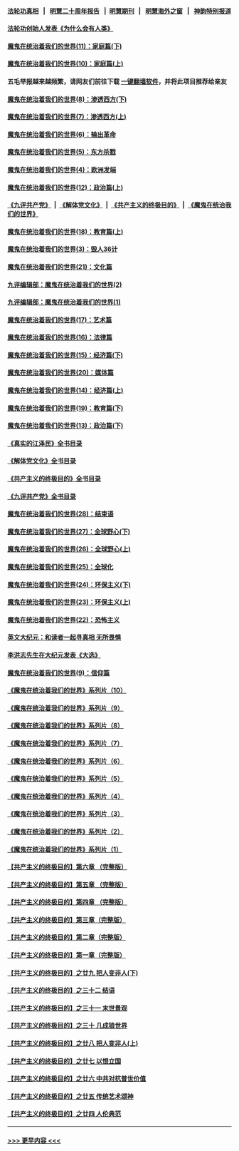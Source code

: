 #### [法轮功真相](https://github.com/gfw-breaker/truth/blob/master/README.md?t=0) &nbsp;&nbsp;|&nbsp;&nbsp; [明慧二十周年报告](https://github.com/gfw-breaker/mh-reports/blob/master/README.md?t=0) &nbsp;&nbsp;|&nbsp;&nbsp;[明慧期刊](https://github.com/gfw-breaker/mh-qikan) &nbsp;&nbsp;|&nbsp;&nbsp; [明慧海外之窗](https://github.com/gfw-breaker/mh-news/blob/master/README.md?t=0) &nbsp;&nbsp;|&nbsp;&nbsp; [神韵特别报道](https://github.com/gfw-breaker/mh-news/blob/master/shenyun.md?t=0)
#### [法轮功创始人发表《为什么会有人类》](../pages/nsc422/n13912117.md?t=01211243) 
#### [魔鬼在统治着我们的世界(11)：家庭篇(下)](../pages/nsc422/n10440961.md?t=01211243) 
#### [魔鬼在统治着我们的世界(10)：家庭篇(上)](../pages/nsc422/n10435448.md?t=01211243) 
#### 五毛举报越来越频繁，请网友们前往下载 [一键翻墙软件](https://github.com/gfw-breaker/ssr-accounts)，并将此项目推荐给亲友
#### [魔鬼在统治着我们的世界(8)：渗透西方(下)](../pages/nsc422/n10429603.md?t=01211243) 
#### [魔鬼在统治着我们的世界(7)：渗透西方(上)](../pages/nsc422/n10426013.md?t=01211243) 
#### [魔鬼在统治着我们的世界(6)：输出革命](../pages/nsc422/n10421536.md?t=01211243) 
#### [魔鬼在统治着我们的世界(5)：东方杀戮](../pages/nsc422/n10417707.md?t=01211243) 
#### [魔鬼在统治着我们的世界(4)：欧洲发端](../pages/nsc422/n10414890.md?t=01211243) 
#### [魔鬼在统治着我们的世界(12)：政治篇(上)](../pages/nsc422/n10444576.md?t=01211243) 
#### [《九评共产党》](https://github.com/begood0513/9ping.md/blob/master/README.md) &nbsp;|&nbsp; [《解体党文化》](../../../../jtdwh.md/blob/master/README.md)  &nbsp;|&nbsp; [《共产主义的终极目的》](../../../../gczydzjmd.md/blob/master/README.md) &nbsp;|&nbsp; [《魔鬼在统治我们的世界》](../../../../mgztzwmdsj.md/blob/master/README.md) 
#### [魔鬼在统治着我们的世界(18)：教育篇(上)](../pages/nsc422/n10526970.md?t=01211243) 
#### [魔鬼在统治着我们的世界(3)：毁人36计](../pages/nsc422/n10411583.md?t=01211243) 
#### [魔鬼在统治着我们的世界(21)：文化篇](../pages/nsc422/n10597706.md?t=01211243) 
#### [九评编辑部：魔鬼在统治着我们的世界(2)](../pages/nsc422/n10410036.md?t=01211243) 
#### [九评编辑部：魔鬼在统治着我们的世界(1)](../pages/nsc422/n10406825.md?t=01211243) 
#### [魔鬼在统治着我们的世界(17)：艺术篇](../pages/nsc422/n10499093.md?t=01211243) 
#### [魔鬼在统治着我们的世界(16)：法律篇](../pages/nsc422/n10485969.md?t=01211243) 
#### [魔鬼在统治着我们的世界(15)：经济篇(下)](../pages/nsc422/n10469975.md?t=01211243) 
#### [魔鬼在统治着我们的世界(20)：媒体篇](../pages/nsc422/n10586579.md?t=01211243) 
#### [魔鬼在统治着我们的世界(14)：经济篇(上)](../pages/nsc422/n10457370.md?t=01211243) 
#### [魔鬼在统治着我们的世界(19)：教育篇(下)](../pages/nsc422/n10564808.md?t=01211243) 
#### [魔鬼在统治着我们的世界(13)：政治篇(下)](../pages/nsc422/n10448270.md?t=01211243) 
#### [《真实的江泽民》全书目录](../pages/nsc422/n13721399.md?t=01211243) 
#### [《解体党文化》全书目录](../pages/nsc422/n13721157.md?t=01211243) 
#### [《共产主义的终极目的》全书目录](../pages/nsc422/n13721048.md?t=01211243) 
#### [《九评共产党》全书目录](../pages/nsc422/n13708085.md?t=01211243) 
#### [魔鬼在统治着我们的世界(28)：结束语](../pages/nsc422/n10936246.md?t=01211243) 
#### [魔鬼在统治着我们的世界(27)：全球野心(下)](../pages/nsc422/n10928319.md?t=01211243) 
#### [魔鬼在统治着我们的世界(26)：全球野心(上)](../pages/nsc422/n10900318.md?t=01211243) 
#### [魔鬼在统治着我们的世界(25)：全球化](../pages/nsc422/n10788205.md?t=01211243) 
#### [魔鬼在统治着我们的世界(24)：环保主义(下)](../pages/nsc422/n10695307.md?t=01211243) 
#### [魔鬼在统治着我们的世界(23)：环保主义(上)](../pages/nsc422/n10688613.md?t=01211243) 
#### [魔鬼在统治着我们的世界(22)：恐怖主义](../pages/nsc422/n10614727.md?t=01211243) 
#### [英文大纪元：和读者一起寻真相 无所畏惧](../pages/nsc422/n12542027.md?t=01211243) 
#### [李洪志先生在大纪元发表《大选》](../pages/nsc422/n12534746.md?t=01211243) 
#### [魔鬼在统治着我们的世界(9)：信仰篇](../pages/nsc422/n10432159.md?t=01211243) 
#### [《魔鬼在统治着我们的世界》系列片（10）](../pages/nsc422/n12292670.md?t=01211243) 
#### [《魔鬼在统治着我们的世界》系列片（9）](../pages/nsc422/n12290859.md?t=01211243) 
#### [《魔鬼在统治着我们的世界》系列片（8）](../pages/nsc422/n12287445.md?t=01211243) 
#### [《魔鬼在统治着我们的世界》系列片（7）](../pages/nsc422/n12283425.md?t=01211243) 
#### [《魔鬼在统治着我们的世界》系列片（6）](../pages/nsc422/n12282314.md?t=01211243) 
#### [《魔鬼在统治着我们的世界》系列片（5）](../pages/nsc422/n12281419.md?t=01211243) 
#### [《魔鬼在统治着我们的世界》系列片（4）](../pages/nsc422/n12274024.md?t=01211243) 
#### [《魔鬼在统治着我们的世界》系列片（3）](../pages/nsc422/n12271322.md?t=01211243) 
#### [《魔鬼在统治着我们的世界》系列片（2）](../pages/nsc422/n12269049.md?t=01211243) 
#### [《魔鬼在统治着我们的世界》系列片（1）](../pages/nsc422/n12267575.md?t=01211243) 
#### [【共产主义的终极目的】第六章 （完整版）](../pages/nsc422/n11428913.md?t=01211243) 
#### [【共产主义的终极目的】第五章 （完整版）](../pages/nsc422/n11428912.md?t=01211243) 
#### [【共产主义的终极目的】第四章 （完整版）](../pages/nsc422/n11428907.md?t=01211243) 
#### [【共产主义的终极目的】第三章（完整版）](../pages/nsc422/n11428848.md?t=01211243) 
#### [【共产主义的终极目的】第二章（完整版）](../pages/nsc422/n11428831.md?t=01211243) 
#### [【共产主义的终极目的】第一章（完整版）](../pages/nsc422/n11417651.md?t=01211243) 
#### [【共产主义的终极目的】之廿九 把人变非人(下)](../pages/nsc422/n11344140.md?t=01211243) 
#### [【共产主义的终极目的】之三十二 结语](../pages/nsc422/n11360535.md?t=01211243) 
#### [【共产主义的终极目的】之三十一 末世景观](../pages/nsc422/n11351129.md?t=01211243) 
#### [【共产主义的终极目的】之三十 几成狼世界](../pages/nsc422/n11348280.md?t=01211243) 
#### [【共产主义的终极目的】之廿八 把人变非人(上)](../pages/nsc422/n11340492.md?t=01211243) 
#### [【共产主义的终极目的】之廿七 以恨立国](../pages/nsc422/n11336944.md?t=01211243) 
#### [【共产主义的终极目的】之廿六 中共对抗普世价值](../pages/nsc422/n11324785.md?t=01211243) 
#### [【共产主义的终极目的】之廿五 传统艺术颂神](../pages/nsc422/n11296396.md?t=01211243) 
#### [【共产主义的终极目的】之廿四 人伦典范](../pages/nsc422/n11296397.md?t=01211243) 

----
#### [ >>> 更早内容 <<< ](../indexes/nsc422-earlier.md)

